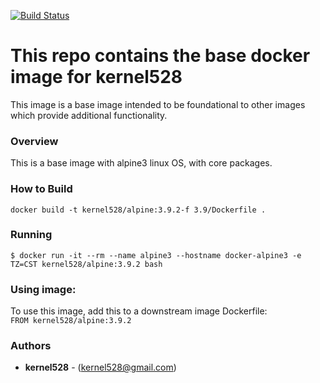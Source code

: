 [![Build Status](http://drone.kernelsanders.biz/api/badges/kernel528/alpine-docker/status.svg?ref=/refs/heads/3.9)](http://drone.kernelsanders.biz/kernel528/alpine-docker)
# This repo contains the base docker image for kernel528

This image is a base image intended to be foundational to other images which provide additional functionality.

### Overview
This is a base image with alpine3 linux OS, with core packages.


### How to Build
``docker build -t kernel528/alpine:3.9.2-f 3.9/Dockerfile .``

### Running
``$ docker run -it --rm --name alpine3 --hostname docker-alpine3 -e TZ=CST kernel528/alpine:3.9.2 bash``

### Using image:
To use this image, add this to a downstream image Dockerfile:  
``FROM kernel528/alpine:3.9.2``


### Authors
* **kernel528** - (kernel528@gmail.com)
